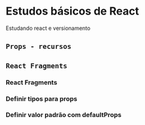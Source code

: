 # Estudos básicos de React

Estudando react e versionamento

## `Props - recursos`
## `React Fragments`

### React Fragments
### Definir tipos para props
### Definir valor padrão com defaultProps




